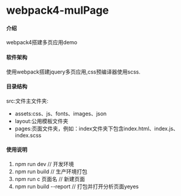 # webpack4-mulPage

#### 介绍

webpack4搭建多页应用demo

#### 软件架构

使用webpack搭建jquery多页应用,css预编译器使用scss.

#### 目录结构

src:文件主文件夹:

- assets:css、js、fonts、images、json
- layout:公用模板文件夹
- pages:页面文件夹，例如：index文件夹下包含index.html、index.js、index.scss

#### 使用说明

1. npm run dev // 开发环境
2. npm run build // 生产环境打包
3. npm run c 页面名 // 新建页面
4. npm run build --report // 打包并打开分析页面yeyes
